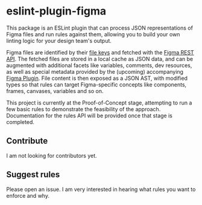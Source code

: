 # eslint-plugin-figma

This package is an ESLint plugin that can process JSON representations of Figma files and run rules against them, allowing you to build your own linting logic for your design team's output.

Figma files are identified by their [file keys](https://www.figma.com/developers/api#get-files-endpoint) and fetched with the [Figma REST API](https://www.figma.com/developers/api). The fetched files are stored in a local cache as JSON data, and can be augmented with additional facets like variables, comments, dev resources, as well as special metadata provided by the (upcoming) accompanying [Figma Plugin](#404-not-yet-developed). File content is then exposed as a JSON AST, with modified types so that rules can target Figma-specific concepts like components, frames, canvases, variables and so on.

This project is currently at the Proof-of-Concept stage, attempting to run a few basic rules to demonstrate the feasibility of the approach. Documentation for the rules API will be provided once that stage is completed.

## Contribute

I am not looking for contributors yet.

## Suggest rules

Please open an issue. I am very interested in hearing what rules you want to enforce and why.